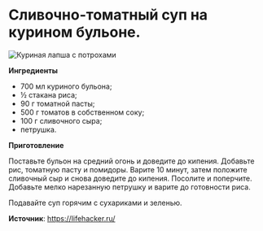 # Сливочно-томатный суп на курином бульоне.

![Куриная лапша с потрохами](/images/Kulinar/Soup/bulyon-kura_010.jpg 'Куриная лапша с потрохами')

**Ингредиенты**

- 700 мл куриного бульона;
- ½ стакана риса;
- 90 г томатной пасты;
- 500 г томатов в собственном соку;
- 100 г сливочного сыра;
- петрушка.

**Приготовление**

Поставьте бульон на средний огонь и доведите до кипения. Добавьте рис, томатную пасту и помидоры. Варите 10 минут, затем положите сливочный сыр и снова доведите до кипения. Посолите и поперчите. Добавьте мелко нарезанную петрушку и варите до готовности риса.

Подавайте суп горячим с сухариками и зеленью.

**Источник**: https://lifehacker.ru/
